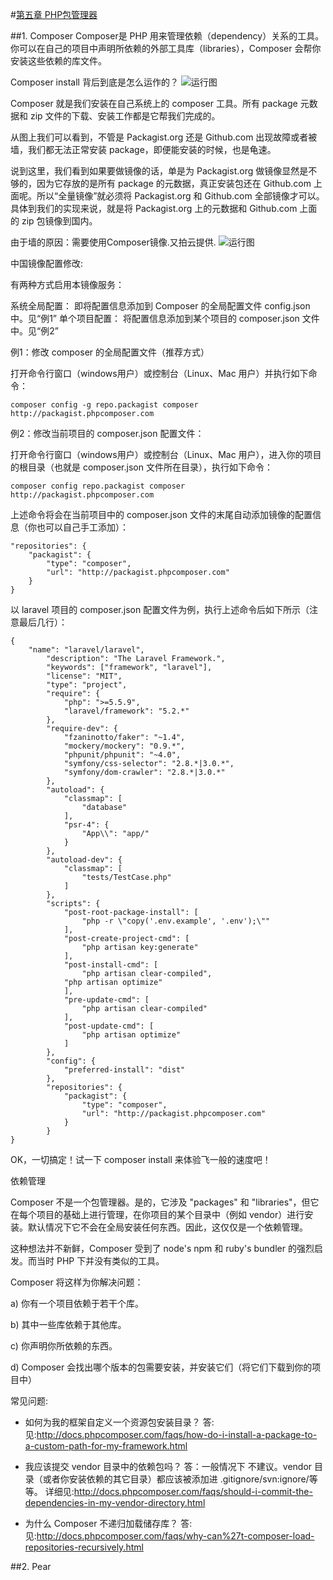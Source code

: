 #[第五章 PHP包管理器](https://github.com/liujingyu/The-road-of-my-PHP/blob/master/Book-5.md)

##1. Composer
Composer是 PHP 用来管理依赖（dependency）关系的工具。你可以在自己的项目中声明所依赖的外部工具库（libraries），Composer 会帮你安装这些依赖的库文件。

Composer install 背后到底是怎么运作的？
![运行图](http://image.phpcomposer.com/3/06/71554febd8a45c1aed1ba3b0aaf0d.png)

Composer 就是我们安装在自己系统上的 composer 工具。所有 package 元数据和 zip 文件的下载、安装工作都是它帮我们完成的。

从图上我们可以看到，不管是 Packagist.org 还是 Github.com 出现故障或者被墙，我们都无法正常安装 package，即便能安装的时候，也是龟速。

说到这里，我们看到如果要做镜像的话，单是为 Packagist.org 做镜像显然是不够的，因为它存放的是所有 package 的元数据，真正安装包还在 Github.com 上面呢。所以“全量镜像”就必须将 Packagist.org 和 Github.com 全部镜像才可以。具体到我们的实现来说，就是将 Packagist.org 上的元数据和 Github.com 上面的 zip 包镜像到国内。

由于墙的原因：需要使用Composer镜像.又拍云提供.
![运行图](http://image.phpcomposer.com/a/9e/913f6809905d56039602d7fb34e27.png)


中国镜像配置修改:

有两种方式启用本镜像服务：

系统全局配置： 即将配置信息添加到 Composer 的全局配置文件 config.json 中。见“例1”
单个项目配置： 将配置信息添加到某个项目的 composer.json 文件中。见“例2”

例1：修改 composer 的全局配置文件（推荐方式）

打开命令行窗口（windows用户）或控制台（Linux、Mac 用户）并执行如下命令：

```
composer config -g repo.packagist composer http://packagist.phpcomposer.com
```

例2：修改当前项目的 composer.json 配置文件：

打开命令行窗口（windows用户）或控制台（Linux、Mac 用户），进入你的项目的根目录（也就是 composer.json 文件所在目录），执行如下命令：

```
composer config repo.packagist composer http://packagist.phpcomposer.com
```
上述命令将会在当前项目中的 composer.json 文件的末尾自动添加镜像的配置信息（你也可以自己手工添加）：

```
"repositories": {
    "packagist": {
        "type": "composer",
        "url": "http://packagist.phpcomposer.com"
    }
}
```

以 laravel 项目的 composer.json 配置文件为例，执行上述命令后如下所示（注意最后几行）：

```
{
    "name": "laravel/laravel",
        "description": "The Laravel Framework.",
        "keywords": ["framework", "laravel"],
        "license": "MIT",
        "type": "project",
        "require": {
            "php": ">=5.5.9",
            "laravel/framework": "5.2.*"
        },
        "require-dev": {
            "fzaninotto/faker": "~1.4",
            "mockery/mockery": "0.9.*",
            "phpunit/phpunit": "~4.0",
            "symfony/css-selector": "2.8.*|3.0.*",
            "symfony/dom-crawler": "2.8.*|3.0.*"
        },
        "autoload": {
            "classmap": [
                "database"
            ],
            "psr-4": {
                "App\\": "app/"
            }
        },
        "autoload-dev": {
            "classmap": [
                "tests/TestCase.php"
            ]
        },
        "scripts": {
            "post-root-package-install": [
                "php -r \"copy('.env.example', '.env');\""
            ],
            "post-create-project-cmd": [
                "php artisan key:generate"
            ],
            "post-install-cmd": [
                "php artisan clear-compiled",
            "php artisan optimize"
            ],
            "pre-update-cmd": [
                "php artisan clear-compiled"
            ],
            "post-update-cmd": [
                "php artisan optimize"
            ]
        },
        "config": {
            "preferred-install": "dist"
        },
        "repositories": {
            "packagist": {
                "type": "composer",
                "url": "http://packagist.phpcomposer.com"
            }
        }
}
```
OK，一切搞定！试一下 composer install 来体验飞一般的速度吧！

依赖管理

Composer 不是一个包管理器。是的，它涉及 "packages" 和 "libraries"，但它在每个项目的基础上进行管理，在你项目的某个目录中（例如 vendor）进行安装。默认情况下它不会在全局安装任何东西。因此，这仅仅是一个依赖管理。

这种想法并不新鲜，Composer 受到了 node's npm 和 ruby's bundler 的强烈启发。而当时 PHP 下并没有类似的工具。

Composer 将这样为你解决问题：

a) 你有一个项目依赖于若干个库。

b) 其中一些库依赖于其他库。

c) 你声明你所依赖的东西。

d) Composer 会找出哪个版本的包需要安装，并安装它们（将它们下载到你的项目中）

常见问题:
* 如何为我的框架自定义一个资源包安装目录？
答:见:http://docs.phpcomposer.com/faqs/how-do-i-install-a-package-to-a-custom-path-for-my-framework.html

* 我应该提交 vendor 目录中的依赖包吗？
答：一般情况下 不建议。vendor 目录（或者你安装依赖的其它目录）都应该被添加进 .gitignore/svn:ignore/等等。
详细见:http://docs.phpcomposer.com/faqs/should-i-commit-the-dependencies-in-my-vendor-directory.html
* 为什么 Composer 不递归加载储存库？
答: 见:http://docs.phpcomposer.com/faqs/why-can%27t-composer-load-repositories-recursively.html


##2. Pear


